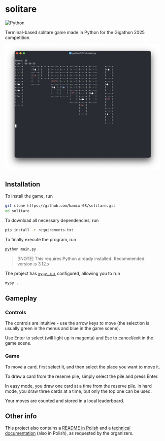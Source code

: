 # solitare

![Python](https://img.shields.io/badge/python-3670A0?style=for-the-badge&logo=python&logoColor=ffdd54)

Terminal-based solitare game made in Python for the Gigathon 2025 competition.

![gameplay](./imgs/gameplay.png)

## Installation

To install the game, run

```bash
git clone https://github.com/kamix-08/solitare.git
cd solitare
```

To download all necessary dependencies, run

```bash
pip install -r requirements.txt
```

To finally execute the program, run

```bash
python main.py
```

> [!NOTE] This requires Python already installed. 
> Recommended version is 3.12.x

The project has [`mypy.ini`](./mypy.ini) configured, allowing you to run

```bash
mypy .
```

## Gameplay

### Controls

The controls are intuitive - use the arrow keys to move (the selection is usually green in the menus and blue in the game scene).

Use Enter to select (will light up in magenta) and Esc to cancel/exit in the game scene.

### Game

To move a card, first select it, and then select the place you want to move it.

To draw a card from the reserve pile, simply select the pile and press Enter.

In easy mode, you draw one card at a time from the reserve pile. In hard mode, you draw three cards at a time, but only the top one can be used.

Your moves are counted and stored in a local leaderboard.

## Other info

This project also contains a [README in Polish](./README-pl.md) and a [technical documentation](./technical.md) (also in Polish), as requested by the organizers.